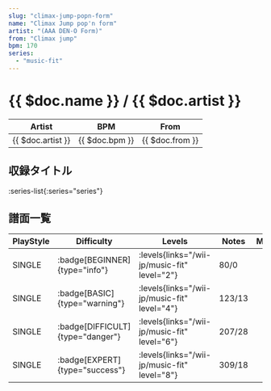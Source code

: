 ```yaml
---
slug: "climax-jump-popn-form"
name: "Climax Jump pop'n form"
artist: "(AAA DEN-O Form)"
from: "Climax jump"
bpm: 170
series:
  - "music-fit"
---
```


# {{ $doc.name }} / {{ $doc.artist }}

|Artist|BPM|From|
|------|---|----|
|{{ $doc.artist }}|{{ $doc.bpm }}|{{ $doc.from }}|

## 収録タイトル

:series-list{:series="series"}

## 譜面一覧

|PlayStyle|Difficulty|Levels|Notes|Movie|
|---------|----------|------|-----|-----|
|SINGLE| :badge[BEGINNER]{type="info"}| :levels{links="/wii-jp/music-fit" level="2"}|80/0||
|SINGLE| :badge[BASIC]{type="warning"}| :levels{links="/wii-jp/music-fit" level="4"}|123/13||
|SINGLE| :badge[DIFFICULT]{type="danger"}| :levels{links="/wii-jp/music-fit" level="6"}|207/28||
|SINGLE| :badge[EXPERT]{type="success"}| :levels{links="/wii-jp/music-fit" level="8"}|309/18||
